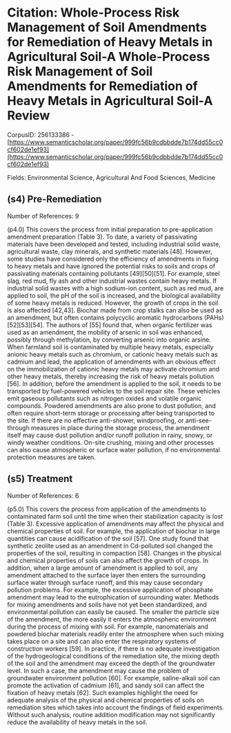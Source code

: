 # Citation: Whole-Process Risk Management of Soil Amendments for Remediation of Heavy Metals in Agricultural Soil-A Whole-Process Risk Management of Soil Amendments for Remediation of Heavy Metals in Agricultural Soil-A Review

CorpusID: 256133386 - [https://www.semanticscholar.org/paper/999fc56b9cdbbdde7b174dd55cc0cf602de1ef93](https://www.semanticscholar.org/paper/999fc56b9cdbbdde7b174dd55cc0cf602de1ef93)

Fields: Environmental Science, Agricultural And Food Sciences, Medicine

## (s4) Pre-Remediation
Number of References: 9

(p4.0) This covers the process from initial preparation to pre-application amendment preparation (Table 3). To date, a variety of passivating materials have been developed and tested, including industrial solid waste, agricultural waste, clay minerals, and synthetic materials [48]. However, some studies have considered only the efficiency of amendments in fixing to heavy metals and have ignored the potential risks to soils and crops of passivating materials containing pollutants [49][50][51]. For example, steel slag, red mud, fly ash and other industrial wastes contain heavy metals. If industrial solid wastes with a high sodium-ion content, such as red mud, are applied to soil, the pH of the soil is increased, and the biological availability of some heavy metals is reduced. However, the growth of crops in the soil is also affected [42,43]. Biochar made from crop stalks can also be used as an amendment, but often contains polycyclic aromatic hydrocarbons (PAHs) [52][53][54]. The authors of [55] found that, when organic fertilizer was used as an amendment, the mobility of arsenic in soil was enhanced, possibly through methylation, by converting arsenic into organic arsine. When farmland soil is contaminated by multiple heavy metals, especially anionic heavy metals such as chromium, or cationic heavy metals such as cadmium and lead, the application of amendments with an obvious effect on the immobilization of cationic heavy metals may activate chromium and other heavy metals, thereby increasing the risk of heavy metals pollution [56]. In addition, before the amendment is applied to the soil, it needs to be transported by fuel-powered vehicles to the soil repair site. These vehicles emit gaseous pollutants such as nitrogen oxides and volatile organic compounds. Powdered amendments are also prone to dust pollution, and often require short-term storage or processing after being transported to the site. If there are no effective anti-shower, windproofing, or anti-see-through measures in place during the storage process, the amendment itself may cause dust pollution and/or runoff pollution in rainy, snowy, or windy weather conditions. On-site crushing, mixing and other processes can also cause atmospheric or surface water pollution, if no environmental protection measures are taken.
## (s5) Treatment
Number of References: 6

(p5.0) This covers the process from application of the amendments to contaminated farm soil until the time when their stabilization capacity is lost (Table 3). Excessive application of amendments may affect the physical and chemical properties of soil. For example, the application of biochar in large quantities can cause acidification of the soil [57]. One study found that synthetic zeolite used as an amendment in Cd-polluted soil changed the properties of the soil, resulting in compaction [58]. Changes in the physical and chemical properties of soils can also affect the growth of crops. In addition, when a large amount of amendment is applied to soil, any amendment attached to the surface layer then enters the surrounding surface water through surface runoff, and this may cause secondary pollution problems. For example, the excessive application of phosphate amendment may lead to the eutrophication of surrounding water. Methods for mixing amendments and soils have not yet been standardized, and environmental pollution can easily be caused. The smaller the particle size of the amendment, the more easily it enters the atmospheric environment during the process of mixing with soil. For example, nanomaterials and powdered biochar materials readily enter the atmosphere when such mixing takes place on a site and can also enter the respiratory systems of construction workers [59]. In practice, if there is no adequate investigation of the hydrogeological conditions of the remediation site, the mixing depth of the soil and the amendment may exceed the depth of the groundwater level. In such a case, the amendment may cause the problem of groundwater environment pollution [60]. For example, saline-alkali soil can promote the activation of cadmium [61], and sandy soil can affect the fixation of heavy metals [62]. Such examples highlight the need for adequate analysis of the physical and chemical properties of soils on remediation sites which takes into account the findings of field experiments. Without such analysis, routine addition modification may not significantly reduce the availability of heavy metals in the soil.
